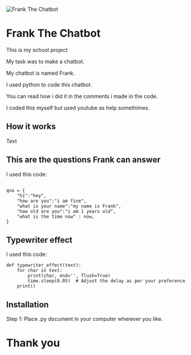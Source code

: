 ![Frank The Chatbot](https://nordvpn.com/wp-content/uploads/blog-social-what-is-chatbot-1200x628-1.png)

# Frank The Chatbot

This is my school project

My task was to make a chatbot.

My chatbot is named Frank.

I used python to code this chatbot.

You can read how i did it in the comments i made in the code.

I coded this myself but used youtube as help somethimes.

## How it works

Text

## This are the questions Frank can answer

I used this code: 
```

qna = {
    "hi":"hey",
    "how are you":"i am fine",
    "what is your name":"my name is Frank",
    "how old are you":"i am 1 years old",
    "what is the time now" : now,
}
```
## Typewriter effect

I used this code: 

```
def typewriter_effect(text):
    for char in text:
        print(char, end='', flush=True)
        time.sleep(0.05)  # Adjust the delay as per your preference
    print()
```

## Installation

Step 1: Place .py document in your computer wherever you like.


# Thank you
